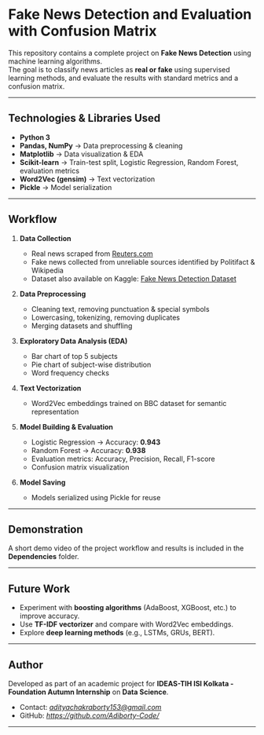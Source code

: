 # Fake News Detection and Evaluation with Confusion Matrix 

This repository contains a complete project on **Fake News Detection** using machine learning algorithms.  
The goal is to classify news articles as **real or fake** using supervised learning methods, and evaluate the results with standard metrics and a confusion matrix.  

---

## Technologies & Libraries Used  

- **Python 3**  
- **Pandas, NumPy** → Data preprocessing & cleaning  
- **Matplotlib** → Data visualization & EDA  
- **Scikit-learn** → Train-test split, Logistic Regression, Random Forest, evaluation metrics  
- **Word2Vec (gensim)** → Text vectorization  
- **Pickle** → Model serialization  

---

## Workflow  

1. **Data Collection**  
   - Real news scraped from [Reuters.com](https://www.reuters.com/)  
   - Fake news collected from unreliable sources identified by Politifact & Wikipedia  
   - Dataset also available on Kaggle: [Fake News Detection Dataset](https://www.kaggle.com/datasets/emineyetm/fake-news-detection-datasets)  

2. **Data Preprocessing**  
   - Cleaning text, removing punctuation & special symbols  
   - Lowercasing, tokenizing, removing duplicates  
   - Merging datasets and shuffling  

3. **Exploratory Data Analysis (EDA)**  
   - Bar chart of top 5 subjects  
   - Pie chart of subject-wise distribution  
   - Word frequency checks  

4. **Text Vectorization**  
   - Word2Vec embeddings trained on BBC dataset for semantic representation  

5. **Model Building & Evaluation**  
   - Logistic Regression → Accuracy: **0.943**  
   - Random Forest → Accuracy: **0.938**  
   - Evaluation metrics: Accuracy, Precision, Recall, F1-score  
   - Confusion matrix visualization  

6. **Model Saving**  
   - Models serialized using Pickle for reuse  

---

## Demonstration  

A short demo video of the project workflow and results is included in the **Dependencies** folder.  

---

## Future Work  

- Experiment with **boosting algorithms** (AdaBoost, XGBoost, etc.) to improve accuracy.  
- Use **TF-IDF vectorizer** and compare with Word2Vec embeddings.  
- Explore **deep learning methods** (e.g., LSTMs, GRUs, BERT).  

---

## Author  

Developed as part of an academic project for **IDEAS-TIH ISI Kolkata - Foundation Autumn Internship** on **Data Science**.  
- Contact: *adityachakraborty153@gmail.com*  
- GitHub: *https://github.com/Adiborty-Code/*  

---
